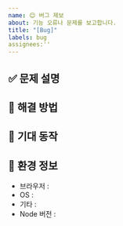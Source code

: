 ```yaml
---
name: 😊 버그 제보
about: 기능 오류나 문제를 보고합니다.
title: "[Bug]"
labels: bug
assignees:''
---
```



## ✅ 문제 설명
<!-- 무엇이 문제인가? -->

## 📌 해결 방법
<!-- 문제를 해결하기 위해 어떤 노력을 했는가 -->

## 🌈 기대 동작
<!-- 어떤 결과를 기대하는지 설명해주세요 -->

## 🌈 환경 정보
- 브라우저 : 
- OS :
- 기타 :
- Node 버전 :  




